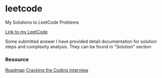 # leetcode
My Solutions to LeetCode Problems

[Link to my LeetCode](https://leetcode.com/Weile-Zheng/)

Some submitted answer I have provided detail documentation for solution steps and complexity analysis. They can be found in "Solution" section

### Resource 
[Roadmap](https://neetcode.io/roadmap)
[Cracking the Coding Interview](https://github.com/Avinash987/Coding/blob/master/Cracking-the-Coding-Interview-6th-Edition-189-Programming-Questions-and-Solutions.pdf)

